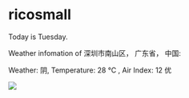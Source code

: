 # ricosmall

Today is Tuesday.

Weather infomation of 深圳市南山区， 广东省， 中国: 

Weather: 阴, Temperature: 28 ℃ , Air Index: 12 优

<img src="https://github-readme-stats.vercel.app/api?username=ricosmall&show_icons=true" />
